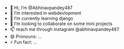 - 👋 Hi, I’m @Abhinavpandey487
- 👀 I’m interested in webdevlopment
- 🌱 I’m currently learning django
- 💞️ I’m looking to collaborate on some mini projects
- 📫 reach me through instagram @abhinavpandey487
- 😄 Pronouns: ...
- ⚡ Fun fact: ...

<!---
Abhinavpandey487/Abhinavpandey487 is a ✨ special ✨ repository because its `README.md` (this file) appears on your GitHub profile.
You can click the Preview link to take a look at your changes.
--->
